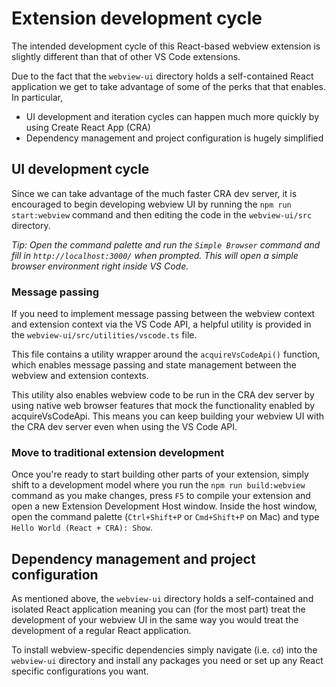 # Extension development cycle

The intended development cycle of this React-based webview extension is slightly different than that of other VS Code extensions.

Due to the fact that the `webview-ui` directory holds a self-contained React application we get to take advantage of some of the perks that that enables. In particular,

- UI development and iteration cycles can happen much more quickly by using Create React App (CRA)
- Dependency management and project configuration is hugely simplified

## UI development cycle

Since we can take advantage of the much faster CRA dev server, it is encouraged to begin developing webview UI by running the `npm run start:webview` command and then editing the code in the `webview-ui/src` directory.

_Tip: Open the command palette and run the `Simple Browser` command and fill in `http://localhost:3000/` when prompted. This will open a simple browser environment right inside VS Code._

### Message passing
If you need to implement message passing between the webview context and extension context via the VS Code API, a helpful utility is provided in the `webview-ui/src/utilities/vscode.ts` file.

This file contains a utility wrapper around the `acquireVsCodeApi()` function, which enables message passing and state management between the webview and extension contexts.

This utility also enables webview code to be run in the CRA dev server by using native web browser features that mock the functionality enabled by acquireVsCodeApi. This means you can keep building your webview UI with the CRA dev server even when using the VS Code API.

### Move to traditional extension development
Once you're ready to start building other parts of your extension, simply shift to a development model where you run the `npm run build:webview` command as you make changes, press `F5` to compile your extension and open a new Extension Development Host window. Inside the host window, open the command palette (`Ctrl+Shift+P` or `Cmd+Shift+P` on Mac) and type `Hello World (React + CRA): Show`.

## Dependency management and project configuration

As mentioned above, the `webview-ui` directory holds a self-contained and isolated React application meaning you can (for the most part) treat the development of your webview UI in the same way you would treat the development of a regular React application.

To install webview-specific dependencies simply navigate (i.e. `cd`) into the `webview-ui` directory and install any packages you need or set up any React specific configurations you want.
